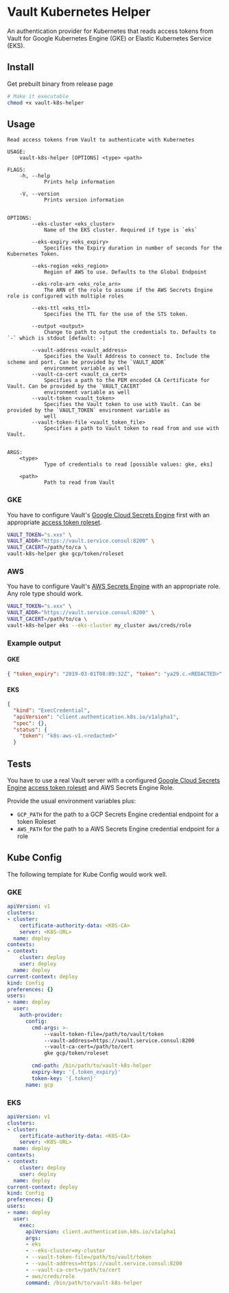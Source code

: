 # Vault Kubernetes Helper

An authentication provider for Kubernetes that reads access tokens from Vault for
Google Kubernetes Engine (GKE) or Elastic Kubernetes Service (EKS).

## Install

Get prebuilt binary from release page

```bash
# Make it executable
chmod +x vault-k8s-helper
```

## Usage

```text
Read access tokens from Vault to authenticate with Kubernetes

USAGE:
    vault-k8s-helper [OPTIONS] <type> <path>

FLAGS:
    -h, --help
            Prints help information

    -V, --version
            Prints version information


OPTIONS:
        --eks-cluster <eks_cluster>
            Name of the EKS cluster. Required if type is `eks`

        --eks-expiry <eks_expiry>
            Specifies the Expiry duration in number of seconds for the Kubernetes Token.

        --eks-region <eks_region>
            Region of AWS to use. Defaults to the Global Endpoint

        --eks-role-arn <eks_role_arn>
            The ARN of the role to assume if the AWS Secrets Engine role is configured with multiple roles

        --eks-ttl <eks_ttl>
            Specifies the TTL for the use of the STS token.

        --output <output>
            Change to path to output the credentials to. Defaults to `-` which is stdout [default: -]

        --vault-address <vault_address>
            Specifies the Vault Address to connect to. Include the scheme and port. Can be provided by the `VAULT_ADDR`
            environment variable as well
        --vault-ca-cert <vault_ca_cert>
            Specifies a path to the PEM encoded CA Certificate for Vault. Can be provided by the `VAULT_CACERT`
            environment variable as well
        --vault-token <vault_token>
            Specifies the Vault token to use with Vault. Can be provided by the `VAULT_TOKEN` environment variable as
            well
        --vault-token-file <vault_token_file>
            Specifies a path to Vault token to read from and use with Vault.


ARGS:
    <type>
            Type of credentials to read [possible values: gke, eks]

    <path>
            Path to read from Vault
```

### GKE

You have to configure Vault's
[Google Cloud Secrets Engine](https://www.vaultproject.io/docs/secrets/gcp/index.html) first with
an appropriate
[access token roleset](https://www.vaultproject.io/docs/secrets/gcp/index.html#access-tokens).

```bash
VAULT_TOKEN="s.xxx" \
VAULT_ADDR="https://vault.service.consul:8200" \
VAULT_CACERT=/path/to/ca \
vault-k8s-helper gke gcp/token/roleset
```

### AWS

You have to configure Vault's
[AWS Secrets Engine](https://www.vaultproject.io/docs/secrets/aws/index.html)
with an appropriate role. Any role type should work.

```bash
VAULT_TOKEN="s.xxx" \
VAULT_ADDR="https://vault.service.consul:8200" \
VAULT_CACERT=/path/to/ca \
vault-k8s-helper eks --eks-cluster my_cluster aws/creds/role
```

### Example output

#### GKE

```json
{ "token_expiry": "2019-03-01T08:09:32Z", "token": "ya29.c.<REDACTED>" }
```

#### EKS

```json
{
  "kind": "ExecCredential",
  "apiVersion": "client.authentication.k8s.io/v1alpha1",
  "spec": {},
  "status": {
    "token": "k8s-aws-v1.<redacted>"
  }
```

## Tests

You have to use a real Vault server with a configured
[Google Cloud Secrets Engine](https://www.vaultproject.io/docs/secrets/gcp/index.html)
[access token roleset](https://www.vaultproject.io/docs/secrets/gcp/index.html#access-tokens)
and AWS Secrets Engine Role.

Provide the usual environment variables plus:

- `GCP_PATH` for the path to a GCP Secrets Engine credential endpoint for a token Roleset
- `AWS_PATH` for the path to a AWS Secrets Engine credential endpoint for a role

## Kube Config

The following template for Kube Config would work well.

### GKE

```yaml
apiVersion: v1
clusters:
- cluster:
    certificate-authority-data: <K8S-CA>
    server: <K8S-URL>
  name: deploy
contexts:
- context:
    cluster: deploy
    user: deploy
  name: deploy
current-context: deploy
kind: Config
preferences: {}
users:
- name: deploy
  user:
    auth-provider:
      config:
        cmd-args: >-
            --vault-token-file=/path/to/vault/token
            --vault-address=https://vault.service.consul:8200
            --vault-ca-cert=/path/to/cert
            gke gcp/token/roleset

        cmd-path: /bin/path/to/vault-k8s-helper
        expiry-key: '{.token_expiry}'
        token-key: '{.token}'
      name: gcp
```

### EKS

```yaml
apiVersion: v1
clusters:
- cluster:
    certificate-authority-data: <K8S-CA>
    server: <K8S-URL>
  name: deploy
contexts:
- context:
    cluster: deploy
    user: deploy
  name: deploy
current-context: deploy
kind: Config
preferences: {}
users:
- name: deploy
  user:
    exec:
      apiVersion: client.authentication.k8s.io/v1alpha1
      args:
      - eks
      - --eks-cluster=my-cluster
      - --vault-token-file=/path/to/vault/token
      - --vault-address=https://vault.service.consul:8200
      - --vault-ca-cert=/path/to/cert
      - aws/creds/role
      command: /bin/path/to/vault-k8s-helper
```
